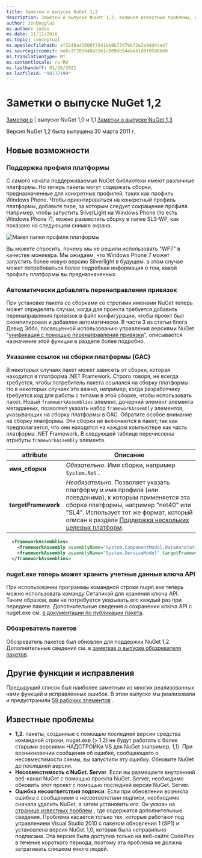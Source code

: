 ```yaml
---
title: Заметки о выпуске NuGet 1,2
description: Заметки о выпуске NuGet 1,2, включая известные проблемы, исправления ошибок, добавленные функции и DCR.
author: JonDouglas
ms.author: jodou
ms.date: 11/11/2016
ms.topic: conceptual
ms.openlocfilehash: af2248a41800f7641be9b77d7bb72e2a94d4ce47
ms.sourcegitcommit: ee6c3f203648a5561c809db54ebeb1d0f0598b68
ms.translationtype: MT
ms.contentlocale: ru-RU
ms.lasthandoff: 01/26/2021
ms.locfileid: "98777199"
---
```

# <a name="nuget-12-release-notes"></a>Заметки о выпуске NuGet 1,2

[Заметки о](../release-notes/nuget-1.1.md)  |  выпуске NuGet 1,0 и 1,1 [Заметки о выпуске NuGet 1,3](../release-notes/nuget-1.3.md)

Версия NuGet 1,2 была выпущена 30 марта 2011 г.

## <a name="new-features"></a>Новые возможности

### <a name="framework-profile-support"></a>Поддержка профиля платформы

С самого начала поддерживаемые NuGet библиотеки имеют различные платформы. Но теперь пакеты могут содержать сборки, предназначенные для конкретных профилей, таких как профиль Windows Phone. Чтобы ориентироваться на конкретный профиль платформы, добавьте тире, за которым следует сокращение профиля. Например, чтобы запустить SilverLight на Windows Phone (то есть Windows Phone 7), можно разместить сборку в папке SL3-WP, как показано на следующем снимке экрана.

![Макет папки профиля платформы](./media/framework-profile-support.png)

Вы можете спросить, почему мы не решили использовать "WP7" в качестве моникера. Мы ожидаем, что Windows Phone 7 может запустить более новую версию Silverlight в будущем. в этом случае может потребоваться более подробная информация о том, какой профиль платформы вы предназначенных.

### <a name="automatically-add-binding-redirects"></a>Автоматически добавлять перенаправления привязок

При установке пакета со сборками со строгими именами NuGet теперь может определять случаи, когда для проекта требуется добавить перенаправления привязок в файл конфигурации, чтобы проект был скомпилирован и добавлен автоматически. В части 3 из статьи блога Дэвид Эббо, посвященной использованию управления версиями NuGet "[унификация с помощью перенаправлений привязки](http://blog.davidebbo.com/2011/01/nuget-versioning-part-3-unification-via.html)", описывается назначение этой функции в разделе более подробно.

<a name="framework-assembly-refs"></a>

### <a name="specifying-framework-assembly-references-gac"></a>Указание ссылок на сборки платформы (GAC)

В некоторых случаях пакет может зависеть от сборки, которая находится в платформа .NET Framework. Строго говоря, не всегда требуется, чтобы потребитель пакета ссылался на сборку платформы. Но в некоторых случаях это важно, например, когда разработчику требуется код для работы с типами в этой сборке, чтобы использовать пакет. Новый `frameworkAssemblies` элемент, дочерний элемент элемента метаданных, позволяет указать набор `frameworkAssembly` элементов, указывающих на сборку платформы в GAC. Обратите особое внимание на сборку платформы.
Эти сборки не включаются в пакет, так как предполагается, что они находятся на каждом компьютере как часть платформа .NET Framework. В следующей таблице перечислены атрибуты `frameworkAssembly` элемента.


|attribute |Описание|
|----------------|-----------|
|**имя_сборки**|*Обязательно*. Имя сборки, например `System.Net` .|
|**targetFramework**|*Необязательно*. Позволяет указать платформу и имя профиля (или псевдонима), к которым применяется эта сборка платформы, например "net40" или "SL4". Использует тот же формат, который описан в разделе [Поддержка нескольких целевых платформ](../create-packages/supporting-multiple-target-frameworks.md).|

```xml
  <frameworkAssemblies>
    <frameworkAssembly assemblyName="System.ComponentModel.DataAnnotations" targetFramework="net40" />
    <frameworkAssembly assemblyName="System.ServiceModel" targetFramework="net40" />
  </frameworkAssemblies>
```

### <a name="nugetexe-now-is-able-to-store-api-key-credentials"></a>nuget.exe теперь может хранить учетные данные ключа API

При использовании программы командной строки nuget.exe теперь можно использовать команду Сетапикэй для хранения ключа API. Таким образом, вам не потребуется указывать его каждый раз при передаче пакета. Дополнительные сведения о сохранении ключа API с nuget.exe см. [в документации по публикации пакета](../nuget-org/publish-a-package.md).

### <a name="package-explorer"></a>Обозреватель пакетов
Обозреватель пакетов был обновлен для поддержки NuGet 1,2. Дополнительные сведения см. в [заметках о выпуске обозревателя пакетов](http://nuget.codeplex.com/wikipage?title=New%20features%20in%20NuGet%20Package%20Explorer%201.0).

## <a name="other-featuresfixes"></a>Другие функции и исправления

Предыдущий список был наиболее заметным из многих реализованных нами функций и исправленных ошибок. В этом выпуске мы реализовали и предустранили [59 рабочих элементов](http://nuget.codeplex.com/workitem/list/advanced?keyword=&status=All&type=All&priority=All&release=NuGet%201.2&assignedTo=All&component=All&sortField=Votes&sortDirection=Descending&page=0) .

## <a name="known-issues"></a>Известные проблемы

* **1,2**. пакеты, созданные с помощью последней версии средства командной строки, nuget.exe (> 1,2) не будут работать с более старыми версиями НАДСТРОЙКи VS для NuGet (например, 1,1). При возникновении сообщения об ошибке, сообщающего о несовместимости схемы, вы запустили эту ошибку. Обновите NuGet до последней версии.
* **Несовместимость с NuGet. Server**. Если вы размещаете внутренний веб-канал NuGet с помощью проекта NuGet. Server, необходимо обновить этот проект с помощью последней версии NuGet. Server.
* **Ошибка несоответствия подписи**: Если при обновлении возникла ошибка с сообщением о несоответствии подписи, необходимо сначала удалить NuGet, а затем установить его. Он указан на [странице известных проблем](../release-notes/known-issues.md) , где содержатся дополнительные сведения. Проблема касается только тех, которые работают под управлением Visual Studio 2010 с пакетом обновления 1 (SP1) и установлена версия NuGet 1,0, которая была неправильно подписана. Эта версия была доступна только на веб-сайте CodePlex в течение короткого периода, поэтому эта проблема не должна затрагивать слишком много людей.